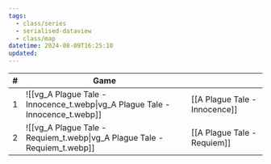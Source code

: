 ```yaml
---
tags:
  - class/series
  - serialised-dataview
  - class/map
datetime: 2024-08-09T16:25:10
updated:
---
```

<!-- QueryToSerialize: table without id sequence as "#", embed(link(thumbnail)) as Game, file.link as ""  from #class/video-game where series = [[]] sort sequence -->
<!-- SerializedQuery: table without id sequence as "#", embed(link(thumbnail)) as Game, file.link as ""  from #class/video-game where series = [[]] sort sequence -->

| # | Game                                                                                               |                                                                          |
| - | -------------------------------------------------------------------------------------------------- | ------------------------------------------------------------------------ |
| 1 | ![[vg_A Plague Tale - Innocence_t.webp\|vg_A Plague Tale - Innocence_t.webp]] | [[A Plague Tale - Innocence]] |
| 2 | ![[vg_A Plague Tale - Requiem_t.webp\|vg_A Plague Tale - Requiem_t.webp]]     | [[A Plague Tale - Requiem]]     |
<!-- SerializedQuery END -->
